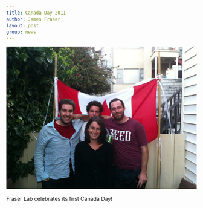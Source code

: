 ```yaml
---
title: Canada Day 2011
author: James Fraser
layout: post
group: news
---
```


 <img src="/static/img/news/canada-day-2011.JPG" alt="Canada Day" class="img-responsive">

Fraser Lab celebrates its first Canada Day!